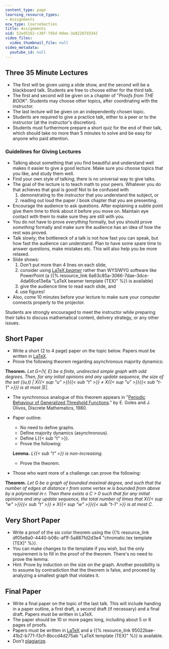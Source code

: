 ```yaml
---
content_type: page
learning_resource_types:
- Assignments
ocw_type: CourseSection
title: Assignments
uid: 52ed5162-c38f-fd5d-0dee-3a82287d3342
video_files:
  video_thumbnail_file: null
video_metadata:
  youtube_id: null
---
```


Three 35 Minute Lectures
------------------------

*   The first will be given using a slide show, and the second will be a blackboard talk. Students are free to choose either for the third talk.
*   The first and second will be given on a chapter of "_Proofs from THE BOOK_". Students may choose other topics, after coordinating with the instructor.
*   The last lecture will be given on an independently chosen topic.
*   Students are required to give a practice talk, either to a peer or to the instructor (at the instructor's discretion).
*   Students must furthermore prepare a short quiz for the end of their talk, which should take no more than 5 minutes to solve and be easy for anyone who paid attention.

### Guidelines for Giving Lectures

*   Talking about something that you find beautiful and understand well makes it easier to give a good lecture. Make sure you choose topics that you like, and study them well.
*   Find your own style of talking; there is no universal way to give talks.
*   The goal of the lecture is to teach math to your peers. Whatever you do that achieves that goal is good! Not to be confused with
    1.  demonstrating to the instructor that you understand the subject, or
    2.  reading out loud the paper / book chapter that you are presenting.
*   Encourage the audience to ask questions. After explaining a subtle point give them time to think about it before you move on. Maintain eye contact with them to make sure they are still with you.
*   You do not have to prove _everything_ formally, but you should prove _something_ formally and make sure the audience has an idea of how the rest was proved.
*   Talk slowly; the bottleneck of a talk is not how fast you can speak, but how fast the audience can understand. Plan to have some spare time to answer questions, make mistakes etc. This will also help you be more relaxed.
*   Slide shows:
    1.  Don't put more than 4 lines on each slide,
    2.  consider using [LaTeX _beamer_](https://en.wikipedia.org/wiki/Beamer_%28LaTeX%29) rather than WYSIWYG software like PowerPoint (a {{% resource_link 6a63c85a-3066-7dae-3dce-4da66ce13e6a "LaTeX beamer template (TEX)" %}} is available) 
    3.  give the audience time to read each slide, and
    4.  use figures!
*   Also, come 10 minutes before your lecture to make sure your computer connects properly to the projector.

Students are strongly encouraged to meet the instructor while preparing their talks to discuss mathematical content, delivery strategy, or any other issues.

Short Paper
-----------

*   Write a short (2 to 4 page) paper on the topic below. Papers must be written in [LaTeX](https://en.wikipedia.org/wiki/LaTeX).
*   Prove the following theorem regarding asynchronous majority dynamics:

**Theorem.** _Let G=(V, E) be a finite, undirected simple graph with odd degrees. Then, for any initial opinions and any update sequence, the size of the set {(u,t) | X{{< sup "u" >}}{{< sub "t" >}}_ __≠_ X{{< sup "u" >}}{{< sub "t-1" >}}} is at most |E|._

*   The synchronous analogue of this theorem appears in "[Periodic Behaviour of Generalized Threshold Functions](http://dx.doi.org/10.1016/0012-365X(80)90121-1)." by E. Goles and J. Olivos, Discrete Mathematics, 1980.
*   Paper outline:
    *   No need to define graphs.
    *   Define majority dynamics (asynchronous).
    *   Define L{{< sub "t" >}}.
    *   Prove the following:
    
    **Lemma.** _L{{< sub "t" >}} is non-increasing_.
    
    *   Prove the theorem.
*   Those who want more of a challenge can prove the following:

**Theorem.** _Let G be a graph of bounded maximal degree, and such that the number of edges at distance r from some vertex w is bounded from above by a polynomial in r. Then there exists a C > 0 such that for any initial opinions and any update sequence, the total number of times that X{{< sup "w" >}}{{< sub "t" >}} ≠ X{{< sup "w" >}}{{< sub "t-1" >}} is at most C._

Very Short Paper
----------------

*   Write a proof of the six color theorem using the {{% resource_link df05e8a0-4440-b08c-af1f-5a887fd2d3e4 "chromatic.tex template (TEX)" %}}. 
*   You can make changes to the template if you wish, but the only requirement is to fill in the proof of the theorem. There's no need to prove the lemma.
*   Hint: Prove by induction on the size on the graph. Another possibility is to assume by contradiction that the theorem is false, and proceed by analyzing a smallest graph that violates it.

Final Paper
-----------

*   Write a final paper on the topic of the last talk. This will include handing in a paper outline, a first draft, a second draft (if necessary) and a final draft. Papers must be written in LaTeX.
*   The paper should be 10 or more pages long, including about 5 or 6 pages of proofs.
*   Papers must be written in [LaTeX](https://en.wikipedia.org/wiki/LaTeX) and a {{% resource_link 95022bae-41b2-b771-f3cf-8bccd4d275ab "LaTeX template (TEX)" %}} is available. 
*   Don't [plagiarize](https://www.youtube.com/watch?v=gXlfXirQF3A).
